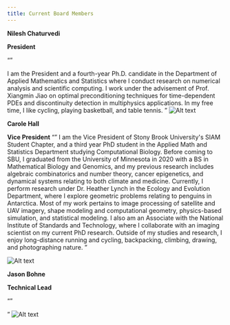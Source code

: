 ```yaml
---
title: Current Board Members
---
```


**Nilesh Chaturvedi**

**President**

“<font size=”10”>”

I am the President and a fourth-year Ph.D. candidate in the Department of Applied Mathematics and Statistics where I conduct research on numerical analysis and scientific computing. I work under the advisement of Prof. Xiangmin Jiao on optimal preconditioning techniques for time-dependent PDEs and discontinuity detection in multiphysics applications. In my free time, I like cycling, playing basketball, and table tennis.
</font>”
![Alt text](/assets/nilesh.jpg=200x100)


**Carole Hall**

**Vice President**
“<font size=”10”>”
I am the Vice President of Stony Brook University's SIAM Student Chapter, and a third year PhD student in the Applied Math and Statistics Department studying Computational Biology. Before coming to SBU, I graduated from the University of Minnesota in 2020 with a BS in Mathematical Biology and Genomics, and my previous research includes algebraic combinatorics and number theory, cancer epigenetics, and dynamical systems relating to both climate and medicine. Currently, I perform research under Dr. Heather Lynch in the Ecology and Evolution Department, where I explore geometric problems relating to penguins in Antarctica. Most of my work pertains to image processing of satellite and UAV imagery, shape modeling and computational geometry, physics-based simulation, and statistical modeling. I also am an Associate with the National Institute of Standards and Technology, where I collaborate with an imaging scientist on my current PhD research. Outside of my studies and research, I enjoy long-distance running and cycling, backpacking, climbing, drawing, and photographing nature. 
</font>”

![Alt text](/assets/carole.jpg=200x100)

**Jason Bohne**

**Technical Lead**

“<font size=”10”>”

</font>”
![Alt text](/assets/jason.jpg=200x100)
